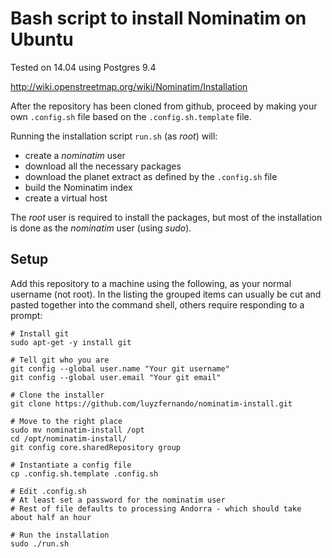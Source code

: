 # Bash script to install Nominatim on Ubuntu

Tested on 14.04 using Postgres 9.4

http://wiki.openstreetmap.org/wiki/Nominatim/Installation

After the repository has been cloned from github, proceed by making your own `.config.sh` file based on the `.config.sh.template` file.

Running the installation script `run.sh` (as *root*) will:

 * create a *nominatim* user
 * download all the necessary packages
 * download the planet extract as defined by the `.config.sh` file
 * build the Nominatim index
 * create a virtual host

The *root* user is required to install the packages, but most of the installation is done as the *nominatim* user (using *sudo*).


## Setup

Add this repository to a machine using the following, as your normal username (not root). In the listing the grouped items can usually be cut and pasted together into the command shell, others require responding to a prompt:

```shell
# Install git
sudo apt-get -y install git

# Tell git who you are
git config --global user.name "Your git username"
git config --global user.email "Your git email"

# Clone the installer
git clone https://github.com/luyzfernando/nominatim-install.git

# Move to the right place
sudo mv nominatim-install /opt
cd /opt/nominatim-install/
git config core.sharedRepository group

# Instantiate a config file
cp .config.sh.template .config.sh

# Edit .config.sh
# At least set a password for the nominatim user
# Rest of file defaults to processing Andorra - which should take about half an hour

# Run the installation
sudo ./run.sh
```
